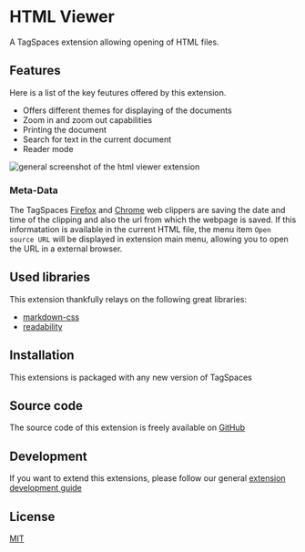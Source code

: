 # HTML Viewer

A TagSpaces extension allowing opening of HTML files.

## Features

Here is a list of the key feutures offered by this extension.

- Offers different themes for displaying of the documents
- Zoom in and zoom out capabilities
- Printing the document
- Search for text in the current document
- Reader mode

![general screenshot of the html viewer extension](/media/extensions/viewer-html-lead.png)

### Meta-Data

The TagSpaces [Firefox](https://addons.mozilla.org/en-us/firefox/addon/tagspaces/) and [Chrome](https://chrome.google.com/webstore/detail/tagspaces/ldalmgifdlgpiiadeccbcjojljeanhjk) web clippers are saving the date and time of the clipping and also the url from which the webpage is saved. If this informatation is available in the current HTML file, the menu item `Open source URL` will be displayed in extension main menu, allowing you to open the URL in a external browser.

## Used libraries

This extension thankfully relays on the following great libraries:

- [markdown-css](https://github.com/rhiokim/markdown-css)
- [readability](https://github.com/mozilla/readability)

## Installation

This extensions is packaged with any new version of TagSpaces

## Source code

The source code of this extension is freely available on [GitHub](https://github.com/tagspaces/tagspaces-extensions/tree/main/html-viewer)

## Development

If you want to extend this extensions, please follow our general [extension development guide](/dev/extension-development-guide)

## License

[MIT](https://github.com/tagspaces/tagspaces-extensions/blob/main/html-viewer/LICENSE.txt)
